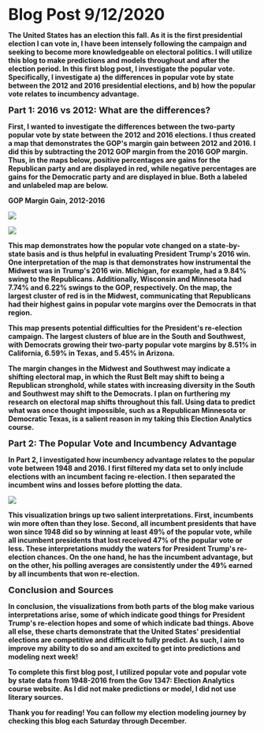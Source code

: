<b><font size="6">Blog Post 9/12/2020</font>

The United States has an election this fall.  As it is the first presidential election I can vote in, I have been intensely following the campaign and seeking to become more knowledgeable on electoral politics.  I will utilize this blog to make predictions and models throughout and after the election period.  In this first blog post, I investigate the <b>popular vote</b>.  Specifically, I investigate a) the differences in popular vote by state between the 2012 and 2016 presidential elections, and b) how the popular vote relates to incumbency advantage.  

<b><font size="4">Part 1: 2016 vs 2012: What are the differences? </b></font>

First, I wanted to investigate the differences between the two-party popular vote by state between the 2012 and 2016 elections.  I thus created a map that demonstrates the GOP's margin gain between 2012 and 2016.  I did this by subtracting the 2012 GOP margin from the 2016 GOP margin.  Thus, in the maps below, positive percentages are gains for the Republican party and are displayed in red, while negative percentages are gains for the Democratic party and are displayed in blue. Both a labeled and unlabeled map are below.

<b> GOP Margin Gain, 2012-2016 </b>

![](/Users/serhiysokhan/Desktop/SeniorYear/Gov1347/GOPMarginGainWithLabels.png) 

![](/Users/serhiysokhan/Desktop/SeniorYear/Gov1347/GOPMarginGainNoLabels.png) 

This map demonstrates how the popular vote changed on a state-by-state basis and is thus helpful in evaluating President Trump's 2016 win.  One interpretation of the map is that demonstrates how instrumental the Midwest was in Trump's 2016 win.  Michigan, for example, had a 9.84% swing to the Republicans.  Additionally, Wisconsin and Minnesota had 7.74% and 6.22% swings to the GOP, respectively.  On the map, the largest cluster of red is in the Midwest, communicating that Republicans had their highest gains in popular vote margins over the Democrats in that region. 

This map presents potential difficulties for the President's re-election campaign.  The largest clusters of blue are in the South and Southwest, with Democrats growing their two-party popular vote margins by 8.51% in California, 6.59% in Texas, and 5.45% in Arizona.  

The margin changes in the Midwest and Southwest <b>may indicate a shifting electoral map</b>, in which the Rust Belt may shift to being a Republican stronghold, while states with increasing diversity in the South and Southwest may shift to the Democrats.  I plan on furthering my research on electoral map shifts throughout this fall. Using data to predict what was once thought impossible, such as a Republican Minnesota or Democratic Texas, is a salient reason in my taking this Election Analytics course.


<b><font size="4"> Part 2: The Popular Vote and Incumbency Advantage</b></font>

In Part 2, I investigated how <b>incumbency advantage</b> relates to the <b>popular vote</b> between 1948 and 2016. I first filtered my data set to only include elections with an incumbent facing re-election. I then separated the incumbent wins and losses before plotting the data.  

![](/Users/serhiysokhan/Desktop/SeniorYear/Gov1347/incumbentpopvote.png) 

This visualization brings up two salient interpretations.  First, incumbents win more often than they lose.  Second, all incumbent presidents that have won since 1948 did so by winning at least 49% of the popular vote, while all incumbent presidents that lost received 47% of the popular vote or less.  These interpretations muddy the waters for President Trump's re-election chances.  On the one hand, he has the incumbent advantage, but on the other, his polling averages are consistently under the 49% earned by all incumbents that won re-election.

<b><font size="4">Conclusion and Sources</b></font>

In conclusion, the visualizations from both parts of the blog make various interpretations arise, some of which indicate good things for President Trump's re-election hopes and some of which indicate bad things.  Above all else, these charts demonstrate that the <b>United States' presidential elections are competitive and difficult to fully predict</b>. As such, I aim to improve my ability to do so and am excited to get into predictions and modeling next week!

To complete this first blog post, I utilized popular vote and popular vote by state data from 1948-2016 from the Gov 1347: Election Analytics course website. As I did not make predictions or model, I did not use literary sources.  

Thank you for reading! You can follow my election modeling journey by checking this blog each Saturday through December.
